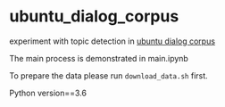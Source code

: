 # ubuntu_dialog_corpus

experiment with topic detection in [ubuntu dialog corpus](http://dataset.cs.mcgill.ca/ubuntu-corpus-1.0/)

The main process is demonstrated in main.ipynb

To prepare the data please run `download_data.sh` first.

Python version==3.6
